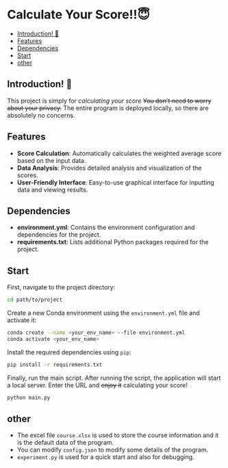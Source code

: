 # Calculate Your Score!!:innocent:

  - [Introduction! :heartbeat:](#introduction-heartbeat)
  - [Features](#features)
  - [Dependencies](#dependencies)
  - [Start](#start)
  - [other](#other)

## Introduction! :heartbeat:
This project is simply for *calculating your score*
~~You don't need to worry about your privacy.~~ The entire program is deployed locally, so there are absolutely no concerns.

## Features
- **Score Calculation**: Automatically calculates the weighted average score based on the input data.
- **Data Analysis**: Provides detailed analysis and visualization of the scores.
- **User-Friendly Interface**: Easy-to-use graphical interface for inputting data and viewing results.


## Dependencies
- **environment.yml**: Contains the environment configuration and dependencies for the project.
- **requirements.txt**: Lists additional Python packages required for the project. 

## Start
First, navigate to the project directory:
```bash
cd path/to/project
```

Create a new Conda environment using the `environment.yml` file and activate it:
```bash
conda create --name <your_env_name> --file environment.yml
conda activate <your_env_name>
```

Install the required dependencies using `pip`:
```bash
pip install -r requirements.txt
```

Finally, run the main script. After running the script, the application will start a local server. Enter the URL and ~~enjoy it~~ calculating your score!
```bash
python main.py
```
## other
- The excel file `course.xlsx` is used to store the course information and it is the default data of the program.
- You can modify `config.json` to modify some details of the program. 
- `experiment.py` is used for a quick start and also for debugging.




